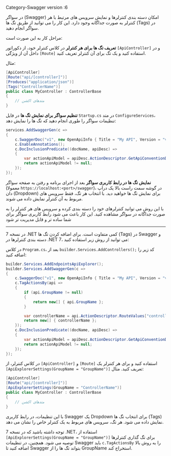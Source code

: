  Category-Swagger  version :6

  در سواگر (Swagger) امکان دسته بندی کنترلرها و نمایش سرویس های مرتبط با هر کنترلر به صورت جداگانه وجود دارد. این کار را می توانید از طریق تگ ها (Tags) در سواگر انجام دهید.

مراحل کار به این صورت است:

 **تعریف تگ ها برای هر کنترلر**
   در کلاس کنترلر خود، از دکوراتور `[ApiController]` و در داخل آن از ویژگی `[Route]` استفاده کنید و یک تگ برای آن کنترلر تعریف کنید.
   
   مثال:
   ```csharp
   [ApiController]
   [Route("api/[controller]")]
   [Produces("application/json")]
   [Tags("ControllerName")]
   public class MyController : ControllerBase
   { 
       // متدهای اکشن
   }
   ```

 **تنظیم سواگر برای نمایش تگ ها**
   در فایل `Startup.cs` در متد `ConfigureServices`، تنظیمات سواگر را طوری انجام دهید که تگ ها را نمایش دهد:

   ```csharp
   services.AddSwaggerGen(c =>
   {
       c.SwaggerDoc("v1", new OpenApiInfo { Title = "My API", Version = "v1" });
       c.EnableAnnotations();
       c.DocInclusionPredicate((docName, apiDesc) =>
       {
           var actionApiModel = apiDesc.ActionDescriptor.GetApiConventionDescriptionSummary();
           return actionApiModel != null;
       });
   });
   ```

 **نمایش تگ ها در رابط کاربری سواگر**
   بعد از اجرای برنامه و رفتن به صفحه سواگر (معمولا `https://localhost:<port>/swagger`)، در گوشه سمت راست بالا یک دراپ دان (Dropdown) برای نمایش تگ ها خواهید دید. با انتخاب هر تگ، فقط سرویس های مربوط به آن کنترلر نمایش داده می شوند.

با این روش می توانید کنترلرهای خود را دسته بندی کرده و سرویس های هر کنترلر را به صورت جداگانه در سواگر مشاهده کنید. این کار باعث می شود رابط کاربری سواگر برای شما ساده تر و قابل مدیریت تر شود




***************************************************************************************************************************************



در نسخه 7 .NET کمی متفاوت است. برای اضافه کردن تگ ها (Tags) در Swagger و دسته بندی کنترلرها در .NET 7، می توانید از روش زیر استفاده کنید:

 در کلاس `Program.cs`، بعد از `builder.Services.AddControllers();` کد زیر را اضافه کنید:

```csharp
builder.Services.AddEndpointsApiExplorer();
builder.Services.AddSwaggerGen(c =>
{
    c.SwaggerDoc("v1", new OpenApiInfo { Title = "My API", Version = "v1" });
    c.TagActionsBy(api =>
    {
        if (api.GroupName != null)
        {
            return new[] { api.GroupName };
        }

        var controllerName = api.ActionDescriptor.RouteValues["controller"];
        return new[] { controllerName };
    });
    c.DocInclusionPredicate((docName, apiDesc) =>
    {
        var actionApiModel = apiDesc.ActionDescriptor.GetApiConventionDescriptionSummary();
        return actionApiModel != null;
    });
});
```

 در کلاس کنترلر، از `[ApiController]` و `[Route]` استفاده کنید و برای هر کنترلر یک `[ApiExplorerSettings(GroupName = "GroupName")]` تعریف کنید. مثال:

```csharp
[ApiController]
[Route("api/[controller]")]
[ApiExplorerSettings(GroupName = "ControllerName")]
public class MyController : ControllerBase
{
    // متدهای اکشن
}
```

با این تنظیمات، در رابط کاربری Swagger یک Dropdown برای انتخاب تگ ها (Tags) نمایش داده می شود. هر تگ، سرویس های مربوط به یک کنترلر خاص را نشان می دهد.

توجه داشته باشید که در نسخه 7 .NET، استفاده از `[ApiExplorerSettings(GroupName = "GroupName")]` برای تگ گذاری کنترلرها توصیه می شود. همچنین، در تنظیمات Swagger باید `c.TagActionsBy` را به روش بالا اضافه کنید تا Swagger بتواند تگ ها را از GroupName استخراج کند.
